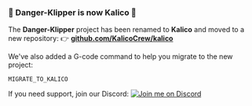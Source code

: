 ### 🚨 Danger-Klipper is now Kalico 🚨

The **Danger-Klipper** project has been renamed to **Kalico** and moved to a new repository:
👉 **[github.com/KalicoCrew/kalico](https://github.com/KalicoCrew/kalico)**

We've also added a G-code command to help you migrate to the new project:
```gcode
MIGRATE_TO_KALICO
```

If you need support, join our Discord:
[![Join me on Discord](https://discord.com/api/guilds/1297243471442214913/widget.png?style=banner2)](https://kalico.gg/discord)
